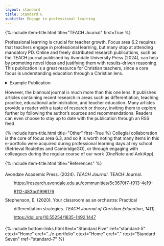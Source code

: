 ```yaml
---
layout: standard
title: Standard 6
subtitle: Engage in professional learning
---
```

{% include item-title.html title="TEACH Journal" first=True %}

Professional learning is crucial for teacher growth. Focus area 6.2 requires that teachers engage in professional learning, but many stop at attending mandatory PD. Online and freely distributed research publications, such as the TEACH journal published by Avondale University Press (2024), can help by promoting novel ideas and justifying them with results-driven reasoning. This publication is a great resource for Christian teachers, since a core focus is understanding education through a Christian lens. 


<details><summary>Example Publication</summary>  
{% include frame-container.html src="/assets/pdf/TEACH_Vol_14_No_1_9_14_Stephenson.pdf" cap="One research article found through TEACH [(Stephenson, 2020)](https://doi.org/10.55254/1835-1492.1447)" %}
</details>

However, the biannual journal is much more than this one lens. It publishes articles containing recent research in areas such as differentiation, teaching practice, educational administration, and teacher education. Many articles provide a reader with a taste of research or theory, inviting them to explore further by following the author’s sources and recommendations. Readers can even choose to stay up to date with the publication through an RSS feed.


{% include item-title.html title="Other" first=True %}
Collegial collaboration is the core of focus area 6.3, and so it is worth noting that many items in this e-portfolio were acquired during professional learning days at my school (Retrieval Roulettes and CambridgeGO), or through engaging with colleagues during the regular course of our work (OneNote and AnkiApp).

{% include item-title.html title="References" %}  

<div class="csl-bib-body" style="line-height: 2; margin-left: 2em; text-indent:-2em;">
  <div class="csl-entry">Avondale Academic Press. (2024). <i>TEACH Journal</i>. TEACH Journal. <a href="https://research.avondale.edu.au/communities/6c3670f7-f913-4e19-8112-483bd1996176">https://research.avondale.edu.au/communities/6c3670f7-f913-4e19-8112-483bd1996176</a></div>
  <span class="Z3988" title="url_ver=Z39.88-2004&amp;ctx_ver=Z39.88-2004&amp;rfr_id=info%3Asid%2Fzotero.org%3A2&amp;rft_val_fmt=info%3Aofi%2Ffmt%3Akev%3Amtx%3Adc&amp;rft.type=webpage&amp;rft.title=TEACH%20Journal&amp;rft.identifier=https%3A%2F%2Fresearch.avondale.edu.au%2Fcommunities%2F6c3670f7-f913-4e19-8112-483bd1996176&amp;rft.au=undefined&amp;rft.date=2024&amp;rft.language=en"></span>
  <div class="csl-entry">Stephenson, E. (2020). Your classroom as an orchestra: Practical differentiation strategies. <i>TEACH Journal of Christian Education</i>, <i>14</i>(1). <a href="https://doi.org/10.55254/1835-1492.1447">https://doi.org/10.55254/1835-1492.1447</a></div>
  <span class="Z3988" title="url_ver=Z39.88-2004&amp;ctx_ver=Z39.88-2004&amp;rfr_id=info%3Asid%2Fzotero.org%3A2&amp;rft_id=info%3Adoi%2F10.55254%2F1835-1492.1447&amp;rft_val_fmt=info%3Aofi%2Ffmt%3Akev%3Amtx%3Ajournal&amp;rft.genre=article&amp;rft.atitle=Your%20classroom%20as%20an%20orchestra%3A%20Practical%20differentiation%20strategies&amp;rft.jtitle=TEACH%20Journal%20of%20Christian%20Education&amp;rft.volume=14&amp;rft.issue=1&amp;rft.aufirst=Estee&amp;rft.aulast=Stephenson&amp;rft.au=Estee%20Stephenson&amp;rft.date=2020-07-01&amp;rft.issn=1835-1492"></span>
</div>

{% include bottom-links.html ltext="Standard Five" lref="standard-5"  ctext="Home" cref="../e-portfolio" ctext="Home" cref="." rtext="Standard Seven" rref="standard-7" %}
